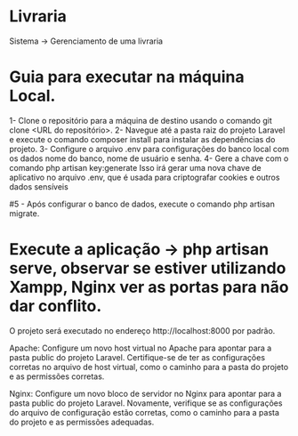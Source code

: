 # Livraria
Sistema -> Gerenciamento de uma livraria
# Guia para executar na máquina Local.
1- Clone o repositório para a máquina de destino usando o comando git clone <URL do repositório>.
2- Navegue até a pasta raiz do projeto Laravel e execute o comando composer install para instalar as dependências do projeto.
3- Configure o arquivo .env para configurações do banco local com os dados  nome do banco, nome de usuário e senha.
4- Gere a chave com o comando php artisan key:generate Isso irá gerar uma nova chave de aplicativo no arquivo .env, que é usada para criptografar cookies e outros dados sensíveis

#5 - Após configurar o banco de dados, execute o comando php artisan migrate.

# Execute a aplicação -> php artisan serve, observar se estiver utilizando Xampp, Nginx ver as portas para não dar conflito.
 O projeto será executado no endereço http://localhost:8000 por padrão.

Apache: Configure um novo host virtual no Apache para apontar para a pasta public do projeto Laravel. Certifique-se de ter as configurações corretas no arquivo de host virtual, como o caminho para a pasta do projeto e as permissões corretas.

Nginx: Configure um novo bloco de servidor no Nginx para apontar para a pasta public do projeto Laravel. Novamente, verifique se as configurações do arquivo de configuração estão corretas, como o caminho para a pasta do projeto e as permissões adequadas.

